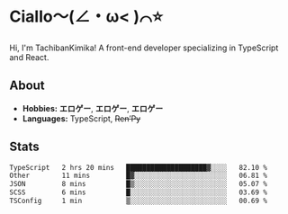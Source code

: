 # Ciallo～(∠・ω< )⌒⭐️

Hi, I'm TachibanKimika! A front-end developer specializing in TypeScript and React.

## About
- **Hobbies:** **エロゲー**, **エロゲー**, **エロゲー**
- **Languages:** TypeScript, ~~Ren’Py~~

## Stats
<!--START_SECTION:waka-->

```txt
TypeScript   2 hrs 20 mins   ████████████████████▓░░░░   82.10 %
Other        11 mins         █▓░░░░░░░░░░░░░░░░░░░░░░░   06.81 %
JSON         8 mins          █▒░░░░░░░░░░░░░░░░░░░░░░░   05.07 %
SCSS         6 mins          █░░░░░░░░░░░░░░░░░░░░░░░░   03.69 %
TSConfig     1 min           ▒░░░░░░░░░░░░░░░░░░░░░░░░   00.69 %
```

<!--END_SECTION:waka-->

<!-- ![Metrics](https://metrics.lecoq.io/TachibanaKimika?template=classic&base.activity=0&base.community=0&base.repositories=0&languages=1&isocalendar=1&isocalendar.duration=half-year&languages.limit=8&languages.sections=most-used&languages.colors=github&languages.threshold=0%25&languages.indepth=false&languages.recent.load=300&languages.recent.days=14&config.timezone=Asia%2FShanghai)
 -->
